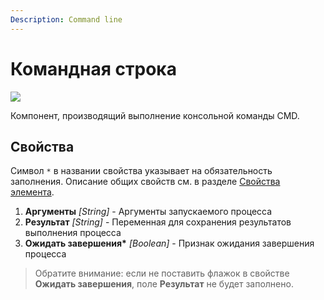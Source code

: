 ```yaml
---
Description: Command line
---
```


# Командная строка

![](../../.gitbook/assets1/studio-linux-elements-basic/cmd_base.png)

Компонент, производящий выполнение консольной команды CMD.

## Свойства

Символ `*` в названии свойства указывает на обязательность заполнения. 
Описание общих свойств см. в разделе [Свойства элемента](https://docs.primo-rpa.ru/primo-rpa/primo-studio/process/elements#svoistva-elementa).

1. **Аргументы** *[String]* - Аргументы запускаемого процесса   
1. **Результат** *[String]* - Переменная для сохранения результатов выполнения процесса 
1. **Ожидать завершения\*** *[Boolean]* - Признак ожидания завершения процесса

> Обратите внимание: если не поставить флажок в свойстве **Ожидать завершения**, поле **Результат** не будет заполнено.    
